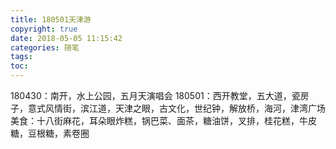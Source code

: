 ```yaml
---
title: 180501天津游
copyright: true
date: 2018-05-05 11:15:42
categories: 随笔
tags: 
toc:
---
```


180430：南开，水上公园，五月天演唱会
180501：西开教堂，五大道，瓷房子，意式风情街，滨江道，天津之眼，古文化，世纪钟，解放桥，海河，津湾广场
美食：十八街麻花，耳朵眼炸糕，锅巴菜、面茶，糖油饼，叉排，桂花糕，牛皮糖，豆根糖，素卷圈
